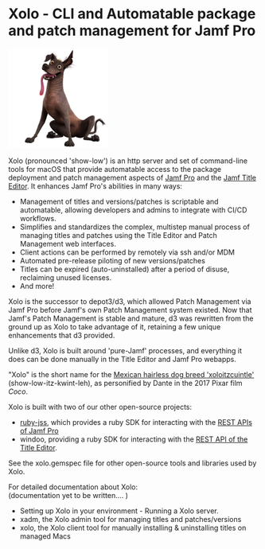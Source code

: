 # Xolo - CLI and Automatable package and patch management for Jamf Pro

<img src="data/images/dante.png" alt="Dante the xolo dog from the film Coco" width="200" height="200">

Xolo (pronounced 'show-low') is an http server and set of command-line tools for macOS that provide automatable access to the package deployment and patch management aspects of [Jamf Pro](https://www.jamf.com/products/jamf-pro/) and the [Jamf Title Editor](https://learn.jamf.com/en-US/bundle/title-editor/page/About_Title_Editor.html). It enhances Jamf Pro's abilities in many ways:

- Management of titles and versions/patches is scriptable and automatable, allowing developers and admins to integrate with CI/CD workflows.
- Simplifies and standardizes the complex, multistep manual process of managing titles and patches using the Title Editor and Patch Management web interfaces.
- Client actions can be performed by remotely via ssh and/or MDM
- Automated pre-release piloting of new versions/patches
- Titles can be expired (auto-uninstalled) after a period of disuse, reclaiming unused licenses.
- And more!

Xolo is the successor to depot3/d3, which allowed Patch Management via Jamf Pro before Jamf's own Patch Management system existed. Now that Jamf's Patch Management is stable and mature, d3 was rewritten from the ground up as Xolo to take advantage of it, retaining a few unique enhancements that d3 provided. 

Unlike d3, Xolo is built around 'pure-Jamf' processes, and everything it does can be done manually in the Title Editor and Jamf Pro webapps. 

"Xolo" is the short name for the [Mexican hairless dog breed 'xoloitzcuintle'](https://en.wikipedia.org/wiki/Xoloitzcuintle) (show-low-itz-kwint-leh), as personified by Dante in the 2017 Pixar film _Coco_.

Xolo is built with two of our other open-source projects: 
- [ruby-jss](http://pixaranimationstudios.github.io/ruby-jss/index.html), which provides a ruby SDK for interacting with the [REST APIs of Jamf Pro](https://developer.jamf.com/jamf-pro/reference/classic-api)
- windoo, providing a ruby SDK for interacting with the [REST API of the Title Editor](https://developer.jamf.com/jamf-pro/reference/gettokenclaims).

See the xolo.gemspec file for other open-source tools and libraries used by Xolo.

For detailed documentation about Xolo:<br/>
(documentation yet to be written.... )

- Setting up Xolo in your environment - Running a Xolo server.
- xadm, the Xolo admin tool for managing titles and patches/versions
- xolo, the Xolo client tool for manually installing & uninstalling titles on managed Macs